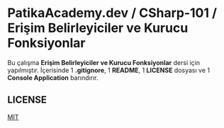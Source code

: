 # PatikaAcademy.dev / CSharp-101 / Erişim Belirleyiciler ve Kurucu Fonksiyonlar
Bu çalışma **Erişim Belirleyiciler ve Kurucu Fonksiyonlar** dersi için yapılmıştır. İçerisinde 1 **.gitignore**, 1 **README**, 1 **LICENSE** dosyası ve 1 **Console Application** barındırır.

## LICENSE
[MIT](LICENSE)
